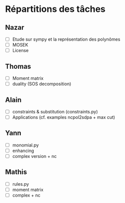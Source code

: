 # Répartitions des tâches

## Nazar

- [ ] Etude sur sympy et la représentation des polynômes
- [ ] MOSEK
- [ ] License

## Thomas

- [ ] Moment matrix
- [ ] duality (SOS decomposition)

## Alain

- [ ] constraints & substitution (constraints.py)
- [ ] Applications (cf. examples ncpol2sdpa + max cut)

## Yann

- [ ] monomial.py
- [ ] enhancing 
- [ ] complex version + nc

## Mathis

- [ ] rules.py
- [ ] moment matrix
- [ ] complex + nc
